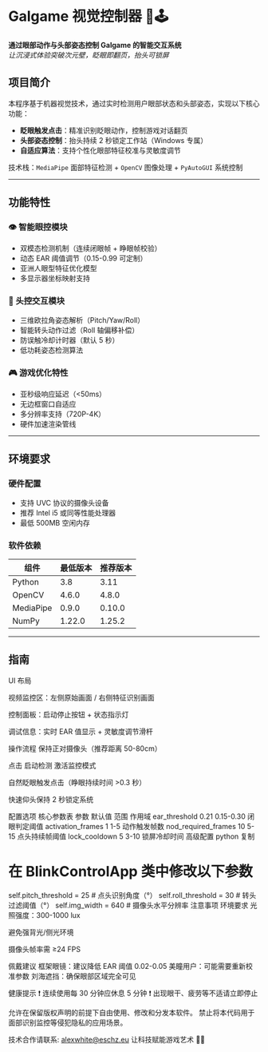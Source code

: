 # Galgame 视觉控制器 👀🕹️

**通过眼部动作与头部姿态控制 Galgame 的智能交互系统**  
*让沉浸式体验突破次元壁，眨眼即翻页，抬头可锁屏*



## 项目简介

本程序基于机器视觉技术，通过实时检测用户眼部状态和头部姿态，实现以下核心功能：
- **眨眼触发点击**：精准识别眨眼动作，控制游戏对话翻页
- **头部姿态控制**：抬头持续 2 秒锁定工作站（Windows 专属）
- **自适应算法**：支持个性化眼部特征校准与灵敏度调节

技术栈：`MediaPipe` 面部特征检测 + `OpenCV` 图像处理 + `PyAutoGUI` 系统控制


---

## 功能特性

### 👁️ 智能眼控模块
- 双模态检测机制（连续闭眼帧 + 睁眼帧校验）
- 动态 EAR 阈值调节（0.15-0.99 可定制）
- 亚洲人眼型特征优化模型
- 多显示器坐标映射支持

### 🤖 头控交互模块
- 三维欧拉角姿态解析（Pitch/Yaw/Roll）
- 智能转头动作过滤（Roll 轴偏移补偿）
- 防误触冷却计时器（默认 5 秒）
- 低功耗姿态检测算法

### 🎮 游戏优化特性
- 亚秒级响应延迟（<50ms）
- 无边框窗口自适应
- 多分辨率支持（720P-4K）
- 硬件加速渲染管线

---

## 环境要求

### 硬件配置
- 支持 UVC 协议的摄像头设备
- 推荐 Intel i5 或同等性能处理器
- 最低 500MB 空闲内存

### 软件依赖
| 组件              | 最低版本   | 推荐版本   |
|-------------------|------------|------------|
| Python            | 3.8        | 3.11       |
| OpenCV            | 4.6.0      | 4.8.0      |
| MediaPipe         | 0.9.0      | 0.10.0     |
| NumPy             | 1.22.0     | 1.25.2     |

---

## 指南


UI 布局

视频监控区：左侧原始画面 / 右侧特征识别画面

控制面板：启动停止按钮 + 状态指示灯

调试信息：实时 EAR 值显示 + 灵敏度调节滑杆

操作流程
保持正对摄像头（推荐距离 50-80cm）

点击 启动检测 激活监控模式

自然眨眼触发点击（睁眼持续时间 >0.3 秒）

快速仰头保持 2 秒锁定系统

配置选项
核心参数表
参数	默认值	范围	作用域
ear_threshold	0.21	0.15-0.30	闭眼判定阈值
activation_frames	1	1-5	动作触发帧数
nod_required_frames	10	5-15	点头持续帧阈值
lock_cooldown	5	3-10	锁屏冷却时间
高级配置
python
复制
# 在 BlinkControlApp 类中修改以下参数
self.pitch_threshold = 25     # 点头识别角度（°）
self.roll_threshold = 30      # 转头过滤阈值（°）
self.img_width = 640          # 摄像头水平分辨率
注意事项
环境要求
光照强度：300-1000 lux

避免强背光/侧光环境

摄像头帧率需 ≥24 FPS

佩戴建议
框架眼镜：建议降低 EAR 阈值 0.02-0.05
美瞳用户：可能需要重新校准参数
刘海遮挡：确保眼部区域完全可见

健康提示
❗ 连续使用每 30 分钟应休息 5 分钟
❗ 出现眼干、疲劳等不适请立即停止


允许在保留版权声明的前提下自由使用、修改和分发本软件。
禁止将本代码用于面部识别监控等侵犯隐私的应用场景。

技术合作请联系: alexwhite@eschz.eu
让科技赋能游戏艺术 🎨✨

